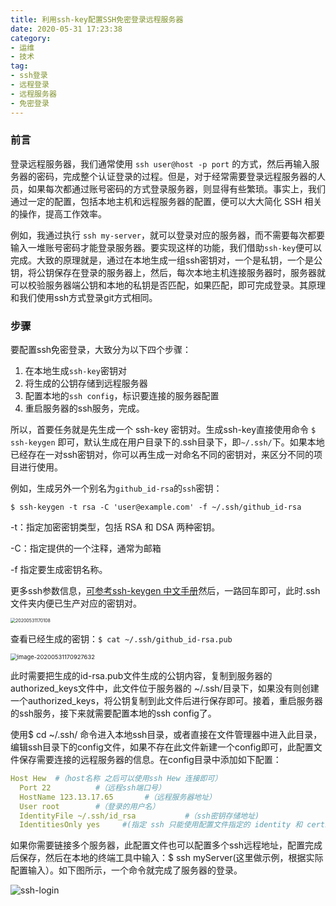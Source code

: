 ```yaml
---
title: 利用ssh-key配置SSH免密登录远程服务器
date: 2020-05-31 17:23:38
category:
- 运维
- 技术
tag:
- ssh登录
- 远程登录
- 远程服务器
- 免密登录
---
```


### 前言

登录远程服务器，我们通常使用 `ssh user@host -p port` 的方式，然后再输入服务器的密码，完成整个认证登录的过程。但是，对于经常需要登录远程服务器的人员，如果每次都通过账号密码的方式登录服务器，则显得有些繁琐。事实上，我们通过一定的配置，包括本地主机和远程服务器的配置，便可以大大简化 SSH 相关的操作，提高工作效率。
<!-- more -->
例如，我通过执行 `ssh my-server`，就可以登录对应的服务器，而不需要每次都要输入一堆账号密码才能登录服务器。要实现这样的功能，我们借助`ssh-key`便可以完成。大致的原理就是，通过在本地生成一组ssh密钥对，一个是私钥，一个是公钥，将公钥保存在登录的服务器上，然后，每次本地主机连接服务器时，服务器就可以校验服务器端公钥和本地的私钥是否匹配，如果匹配，即可完成登录。其原理和我们使用ssh方式登录git方式相同。

### 步骤

要配置ssh免密登录，大致分为以下四个步骤：

1. 在本地生成`ssh-key`密钥对
2. 将生成的公钥存储到远程服务器
3. 配置本地的`ssh config`，标识要连接的服务器配置
4. 重启服务器的ssh服务，完成。

所以，首要任务就是先生成一个 ssh-key 密钥对。生成ssh-key直接使用命令 `$ ssh-keygen` 即可，默认生成在用户目录下的.ssh目录下，即`~/.ssh/`下。如果本地已经存在一对ssh密钥对，你可以再生成一对命名不同的密钥对，来区分不同的项目进行使用。

例如，生成另外一个别名为`github_id-rsa`的`ssh`密钥：

`$ ssh-keygen -t rsa -C 'user@example.com' -f ~/.ssh/github_id-rsa`

-t：指定加密密钥类型，包括 RSA 和 DSA 两种密钥。

-C：指定提供的一个注释，通常为邮箱

 -f 指定要生成密钥名称。

更多ssh参数信息，[可参考ssh-keygen 中文手册](http://www.jinbuguo.com/openssh/ssh-keygen.html)然后，一路回车即可，此时.ssh文件夹内便已生产对应的密钥对。

<img src="http://qncdn.yunishare.cn/20200531170108.png@water" alt="20200531170108" style="zoom: 50%;" />

查看已经生成的密钥：`$ cat ~/.ssh/github_id-rsa.pub`

<img src="http://qncdn.yunishare.cn/image-20200531170927632.png@water" alt="image-20200531170927632" style="zoom:67%;" />

此时需要把生成的id-rsa.pub文件生成的公钥内容，复制到服务器的authorized_keys文件中，此文件位于服务器的 ~/.ssh/目录下，如果没有则创建一个authorized_keys，将公钥复制到此文件后进行保存即可。接着，重启服务器的ssh服务，接下来就需要配置本地的ssh config了。

使用$ cd ~/.ssh/ 命令进入本地ssh目录，或者直接在文件管理器中进入此目录，编辑ssh目录下的config文件，如果不存在此文件新建一个config即可，此配置文件保存需要连接的远程服务器的信息。在config目录中添加如下配置：

```yaml
Host Hew  #（host名称 之后可以使用ssh Hew 连接即可）
  Port 22          #（远程ssh端口号）
  HostName 123.13.17.65       #（远程服务器地址）
  User root        #（登录的用户名）
  IdentityFile ~/.ssh/id_rsa           #（ssh密钥存储地址)
  IdentitiesOnly yes     #(指定 ssh 只能使用配置文件指定的 identity 和 certificate 文件或通过 ssh 命令行通过身份验证)
```

如果你需要链接多个服务器，此配置文件也可以配置多个ssh远程地址，配置完成后保存，然后在本地的终端工具中输入：$ ssh myServer(这里做示例，根据实际配置输入）。如下图所示，一个命令就完成了服务器的登录。

![ssh-login](http://qncdn.yunishare.cn/ssh-login.gif@water)
